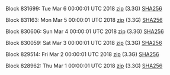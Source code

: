 Block 831699: Tue Mar  6 00:00:01 UTC 2018 [zip](https://dash-bootstrap.ams3.digitaloceanspaces.com/mainnet/2018-03-06/bootstrap.dat.zip) (3.3G) [SHA256](https://dash-bootstrap.ams3.digitaloceanspaces.com/mainnet/2018-03-06/sha256.txt)

Block 831163: Mon Mar  5 00:00:01 UTC 2018 [zip](https://dash-bootstrap.ams3.digitaloceanspaces.com/mainnet/2018-03-05/bootstrap.dat.zip) (3.3G) [SHA256](https://dash-bootstrap.ams3.digitaloceanspaces.com/mainnet/2018-03-05/sha256.txt)

Block 830606: Sun Mar  4 00:00:01 UTC 2018 [zip](https://dash-bootstrap.ams3.digitaloceanspaces.com/mainnet/2018-03-04/bootstrap.dat.zip) (3.3G) [SHA256](https://dash-bootstrap.ams3.digitaloceanspaces.com/mainnet/2018-03-04/sha256.txt)

Block 830059: Sat Mar  3 00:00:01 UTC 2018 [zip](https://dash-bootstrap.ams3.digitaloceanspaces.com/mainnet/2018-03-03/bootstrap.dat.zip) (3.3G) [SHA256](https://dash-bootstrap.ams3.digitaloceanspaces.com/mainnet/2018-03-03/sha256.txt)

Block 829514: Fri Mar  2 00:00:01 UTC 2018 [zip](https://dash-bootstrap.ams3.digitaloceanspaces.com/mainnet/2018-03-02/bootstrap.dat.zip) (3.3G) [SHA256](https://dash-bootstrap.ams3.digitaloceanspaces.com/mainnet/2018-03-02/sha256.txt)

Block 828962: Thu Mar  1 00:00:01 UTC 2018 [zip](https://dash-bootstrap.ams3.digitaloceanspaces.com/mainnet/2018-03-01/bootstrap.dat.zip) (3.3G) [SHA256](https://dash-bootstrap.ams3.digitaloceanspaces.com/mainnet/2018-03-01/sha256.txt)
